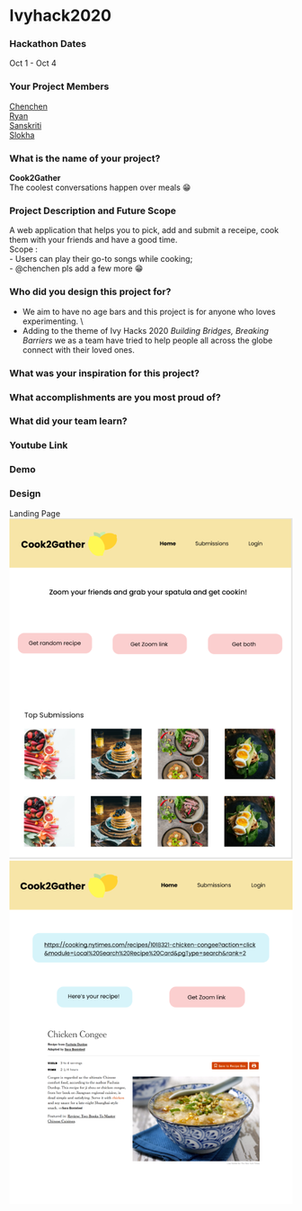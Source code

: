 # Ivyhack2020

### Hackathon Dates
Oct 1 - Oct 4
### Your Project Members
[Chenchen](https://github.com/chenchenlu) \
[Ryan](https://github.com/ryrytio) \
[Sanskriti](https://github.com/sanskritisukkal) \
[Slokha](https://github.com/slokhaiyer) 
### What is the name of your project?    
 **Cook2Gather** \
  The coolest conversations happen over meals :grin:
### Project Description and Future Scope
  A web application that helps you to pick, add and submit a receipe, cook them with your friends and have a good time. \
  Scope : \
             - Users can play their go-to songs while cooking; \
             -  @chenchen pls add a few more :grin:
### Who did you design this project for?
  - We aim to have no age bars and this project is for anyone who loves experimenting. \
  - Adding to the theme of Ivy Hacks 2020 *Building Bridges, Breaking Barriers* we as a team have tried to help people all across the globe connect with their loved ones.
  
### What was your inspiration for this project?


### What accomplishments are you most proud of?



### What did your team learn?

### Youtube Link

### Demo

### Design
Landing Page
![ScreenShot](https://github.com/slokhaiyer/Ivyhack2020/blob/master/Landing%20Page.png) \
![ScreenShot](https://github.com/slokhaiyer/Ivyhack2020/blob/master/receipe.png) 
